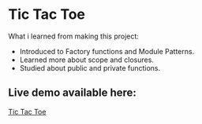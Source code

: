 # Tic Tac Toe

What i learned from making this project:

- Introduced to Factory functions and Module Patterns.
- Learned more about scope and closures.
- Studied about public and private functions.
  
## Live demo available here:

[Tic Tac Toe](https://rustamyuburov.github.io/tic-tac-toe/)
